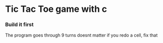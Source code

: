 # Tic Tac Toe game with c

### Build it first
The program goes through 9 turns doesnt matter if you redo a cell, fix that
